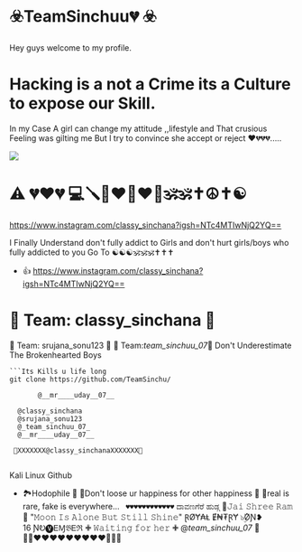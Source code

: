 # ☣️TeamSinchuu💔 ☣️
Hey guys welcome to my profile. 

# Hacking is a not a Crime its a Culture to expose our Skill. 
 In my Case A girl can change my attitude ,,lifestyle and That crusious Feeling was gilting me But I try to convince she accept or reject ♥️💔💔💔.....

<img src="2024-01-31_08-43-37_UTC_profile_pic.jpg/">


# ⚠️ 💔♥️💔 💻🪛🧲❤‍🔥❤‍🔥🕉🕉✝️☮️✝️☯️
 https://www.instagram.com/classy_sinchana?igsh=NTc4MTIwNjQ2YQ==

 I Finally Understand don't fully addict to Girls and don't hurt girls/boys who fully addicted to you 
Go To ☯️☯️☯️🕉🕉🕉✝️✝️✝️
-  👍 https://www.instagram.com/classy_sinchana?igsh=NTc4MTIwNjQ2YQ==   


# 🛑 Team: classy_sinchana  🛑
  🛑 Team: srujana_sonu123 🛑
  🛑 Team:_team_sinchuu_07_🛑
 Don't Underestimate The Brokenhearted Boys 
```
```Its Kills u life long
git clone https://github.com/TeamSinchu/
```

```     🏴‍☠️🏴‍☠️Warning🏴‍☠️🏴‍☠️
       @__mr____uday__07__ 
```

``` Follow me on Instagram 
  @classy_sinchana
  @srujana_sonu123
  @_team_sinchuu_07_
  @__mr____uday__07__
  
 🛑XXXXXXX@classy_sinchanaXXXXXXX🛑
```

```🏁🏁🏁🏴‍☠️🏴‍☠️🏴‍☠️🏁🏁🏁
```
 Kali Linux
 Github
 

-  🏞Hodophile 🥰
🫤Don't loose ur happiness for other happiness 🥴
🤞real is rare, fake is everywhere... 
``` ♥️♥️♥️♥️♥️♥️♥️♥️♥️♥️♥️♥️```
  ದಾವಣಗೆರೆ ಹುಡ್ಗ
🙏𝙹𝚊𝚒 𝚂𝚑𝚛𝚎𝚎 𝚁𝚊𝚖 🙏
 "𝙼𝚘𝚘𝚗 𝙸𝚜 𝙰𝚕𝚘𝚗𝚎 𝙱𝚞𝚝 𝚂𝚝𝚒𝚕𝚕 𝚂𝚑𝚒𝚗𝚎"
ⱤØɎ₳Ⱡ Ɇ₦₮ⱤɎ ๖ۣۜØƝ❥ 16 ƝᎧ🅥ᎬⱮ𝔅Ꭼℜ
✙ 𝚆𝚊𝚒𝚝𝚒𝚗𝚐 𝚏𝚘𝚛 𝚑𝚎𝚛 ✙
@_team_sinchuu_07_
 🏁🏴‍☠️♥️♥️♥️♥️♥️♥️♥️♥️♥️🏴‍☠️🏁
